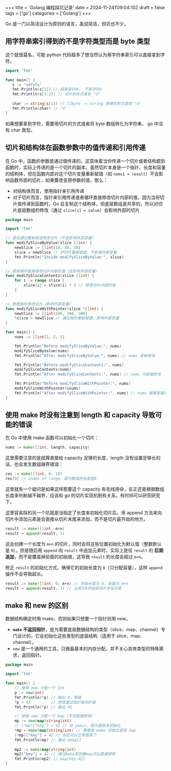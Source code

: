 +++
title = 'Golang 编程踩坑记录'
date = 2024-11-24T09:04:10Z
draft = false
tags = ['go']
categories = ['Golang']
+++

Go 是一门以简洁设计为原则的语言，虽说简洁，但坑也不少。

<!--more-->

## 用字符串索引得到的不是字符类型而是 byte 类型

这个就很莫名，可能 python 代码敲多了想当然认为用字符串索引可以直接拿到字符。
```go
import "fmt"

func main() {
   s := "sdfsfs"
   fmt.Println(s[1]) // 结果是100， 不是字符d
   fmt.Println(s[1:2]) // 切片的形式拿到 "d"
   
   char := string(s[1]) // []byte -> string 转换的形式拿到 "d"
   fmt.Println(char) // "d"
}
```
如果想要拿到字符，需要用切片的方式或者将 byte 数组转化为字符串， go 中没有 char 类型。

## 切片和结构体在函数参数中的值传递和引用传递

在 Go 中，函数的参数是通过值传递的。这意味着当你传递一个切片或者结构题到函数时，实际上传递的是一个切片的副本。虽然切片本身是一个指针、长度和容量的结构体，但在函数内部对这个切片变量重新赋值（如 `nums1 = result`）不会影响函数外部的切片，如果要改变原参数的值，那么：
- 对结构体而言，使用指针来引用传递
- 对于切片而言，指针来引用传递或者循环直接修改切片内部的值，因为当将切片值传递到函数时，Go 会复制这个结构体，但底层数组是共享的，所以对切片底层数组的修改（通过 `slice[i] = value`）会影响外部的切片
```go
package main

import "fmt"

// 尝试通过重新赋值修改切片（不会影响外部变量）
func modifySliceByValue(slice []int) {
    newSlice := []int{10, 20, 30}
    slice = newSlice // 对切片重新赋值，不影响外部变量
    fmt.Println("Inside modifySliceByValue:", slice)
}

// 使用循环直接修改切片内部的值（会影响外部变量）
func modifySliceContents(slice []int) {
    for i := range slice {
        slice[i] = slice[i] * 2 // 修改切片内部的值
    }
}

// 使用指针修改切片（影响外部变量）
func modifySliceWithPointer(slice *[]int) {
    newSlice := []int{100, 200, 300}
    *slice = newSlice // 通过指针重新赋值，影响外部变量
}

func main() {
    nums := []int{1, 2, 3}

    fmt.Println("Before modifySliceByValue:", nums)
    modifySliceByValue(nums)
    fmt.Println("After modifySliceByValue:", nums) // nums 未被修改

    fmt.Println("Before modifySliceContents:", nums)
    modifySliceContents(nums)
    fmt.Println("After modifySliceContents:", nums) // nums 内容被修改

    fmt.Println("Before modifySliceWithPointer:", nums)
    modifySliceWithPointer(&nums)
    fmt.Println("After modifySliceWithPointer:", nums) // nums 被重新赋值
}
```

## 使用 make 时没有注意到 length 和 capacity 导致可能的错误

在 Go 中使用 make 函数可以初始化一个切片：
```go
nums := make([]int, length, capacity)
```
这里需要注意的是就算直接给 capacity 足够的长度，length 没有设置足够长的话，也会发生数组越界错误：
```go
res := make([]int, 0, 10)
res[9] // index of range，因为数组的长度是0
```
这里就有一个疑问是如果这样那要这个 capacity 有毛线用😅，反正还是根据数组长度来判断越不越界，应该和 go 的切片实现机制有关系，有时间可以研究研究下。

这里容易踩的另一个坑就是当指定了长度来初始化切片后，用 append 方法来向切片中添加元素是会直接从切片末尾来添加，而不是切片最开始的地方。
```go
result := make([]int, m+n)
result = append(result, 1)
```
这会创建一个长度为 `m+n` 的切片，同时会将这些位置初始化为默认值（整数默认是 `0`）。但是随后用 `append` 向 `result` 中追加元素时，实际上是往 `result` 的 **后面追加**，而不是覆盖掉前面的初始值，这导致 `result` 的长度会超过 `m+n`。

修正 `result` 的初始化方式，确保它的初始长度为 `0`（只分配容量），这样 `append` 操作不会导致超长。
```go
result := make([]int, 0, m+n) // 初始长度为 0，容量为 m+n
result = append(result, 1) // 从索引0开始给切片添加元素
```

## make 和 new 的区别

数据结构确定时用 make，否则如果只想要一个指针则用 new。
- **`make` 不返回指针**，是为需要底层数据结构的类型（slice、map、channel）专门设计的，它会初始化这些类型的底层结构（适用于 slice、map、channel）。
- `new` 是一个通用的工具，只做最基本的内存分配，并不关心具体类型的特殊需求，返回指针。
```go
package main

import "fmt"

func main() {
    // 使用 new 分配一个 int
    p := new(int)
    fmt.Println(*p) // 输出 0，零值
    *p = 42         // 修改通过指针指向的值
    fmt.Println(*p) // 输出 42

    // 使用 new 分配一个 map（不可直接使用）
    mp := new(map[string]int)
    // (*mp)["key"] = 42 // 会 panic，因为底层未初始化
    *mp = make(map[string]int) // 需要用 make 初始化底层 map
    (*mp)["key"] = 42 // 现在可以正常使用了
    fmt.Println(mp) // 输出 &map[]
    
    mp2 := make(map[string]int)
    mp2["key"] = 42 // 通过make来创建map可以直接使用
    fmt.Println(mp2) // map[key:42]
}
```